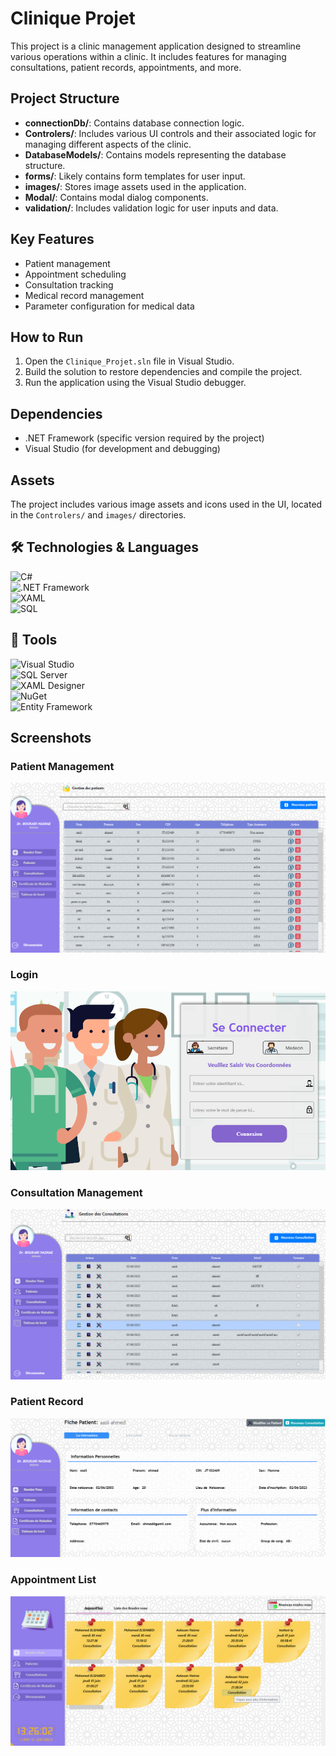 # Clinique Projet

This project is a clinic management application designed to streamline various operations within a clinic. It includes features for managing consultations, patient records, appointments, and more.

## Project Structure

- **connectionDb/**: Contains database connection logic.
- **Controlers/**: Includes various UI controls and their associated logic for managing different aspects of the clinic.
- **DatabaseModels/**: Contains models representing the database structure.
- **forms/**: Likely contains form templates for user input.
- **images/**: Stores image assets used in the application.
- **Modal/**: Contains modal dialog components.
- **validation/**: Includes validation logic for user inputs and data.

## Key Features

- Patient management
- Appointment scheduling
- Consultation tracking
- Medical record management
- Parameter configuration for medical data

## How to Run

1. Open the `Clinique_Projet.sln` file in Visual Studio.
2. Build the solution to restore dependencies and compile the project.
3. Run the application using the Visual Studio debugger.

## Dependencies

- .NET Framework (specific version required by the project)
- Visual Studio (for development and debugging)

## Assets

The project includes various image assets and icons used in the UI, located in the `Controlers/` and `images/` directories.

## 🛠️ Technologies & Languages

![C#](https://img.shields.io/badge/C%23-239120?style=flat&logo=c-sharp&logoColor=white)  
![.NET Framework](https://img.shields.io/badge/.NET_Framework-512BD4?style=flat&logo=.net&logoColor=white)  
![XAML](https://img.shields.io/badge/XAML-0C54C2?style=flat&logo=xaml&logoColor=white)  
![SQL](https://img.shields.io/badge/SQL-CC2927?style=flat&logo=microsoft-sql-server&logoColor=white)  

## 🔧 Tools

![Visual Studio](https://img.shields.io/badge/Visual_Studio-5C2D91?style=flat&logo=visual-studio&logoColor=white)  
![SQL Server](https://img.shields.io/badge/SQL_Server-CC2927?style=flat&logo=microsoft-sql-server&logoColor=white)  
![XAML Designer](https://img.shields.io/badge/XAML_Designer-0C54C2?style=flat&logo=xaml&logoColor=white)  
![NuGet](https://img.shields.io/badge/NuGet-004880?style=flat&logo=nuget&logoColor=white)  
![Entity Framework](https://img.shields.io/badge/Entity_Framework-512BD4?style=flat&logo=.net&logoColor=white)

## Screenshots

### Patient Management
![Patient Management](lib/images/gestion_patient_MED.png)

### Login
![Login](lib/images/login.png)

### Consultation Management
![Consultation Management](lib/images/getion_consult.png)

### Patient Record
![Patient Record](lib/images/FICHe_patient.png)

### Appointment List
![Appointment List](lib/images/sticky.png)
